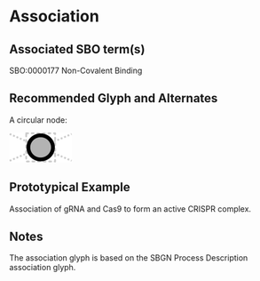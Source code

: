 # Association

## Associated SBO term(s)
SBO:0000177 Non-Covalent Binding

## Recommended Glyph and Alternates
A circular node:

![glyph specification](association-specification.png)

## Prototypical Example

Association of gRNA and Cas9 to form an active CRISPR complex.

## Notes
The association glyph is based on the SBGN Process Description association glyph.
